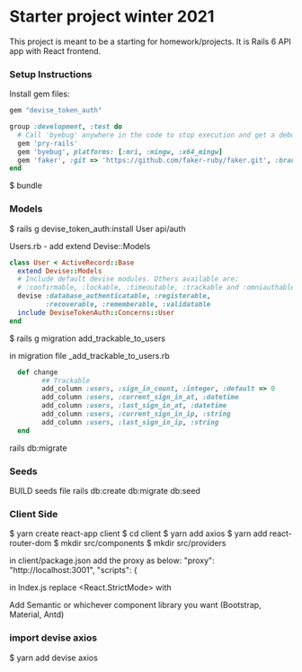 # Starter project winter 2021

This project is meant to be a starting for homework/projects.
It is Rails 6 API app with React frontend.

### Setup Instructions
Install gem files:

```ruby
gem "devise_token_auth"

group :development, :test do
  # Call 'byebug' anywhere in the code to stop execution and get a debugger console
  gem 'pry-rails'
  gem 'byebug', platforms: [:mri, :mingw, :x64_mingw]
  gem 'faker', :git => 'https://github.com/faker-ruby/faker.git', :branch => 'master'
end
```

$ bundle

### Models
$ rails g devise_token_auth:install User api/auth

Users.rb - add extend Devise::Models
```ruby
class User < ActiveRecord::Base
  extend Devise::Models
  # Include default devise modules. Others available are:
  # :confirmable, :lockable, :timeoutable, :trackable and :omniauthable
  devise :database_authenticatable, :registerable,
         :recoverable, :rememberable, :validatable
  include DeviseTokenAuth::Concerns::User
end
```
$ rails g migration add_trackable_to_users

in migration file _add_trackable_to_users.rb
```ruby
  def change
        ## Trackable
        add_column :users, :sign_in_count, :integer, :default => 0
        add_column :users, :current_sign_in_at, :datetime
        add_column :users, :last_sign_in_at, :datetime
        add_column :users, :current_sign_in_ip, :string
        add_column :users, :last_sign_in_ip, :string
  end
```

rails db:migrate 

### Seeds
BUILD seeds file
rails db:create db:migrate db:seed

### Client Side
$ yarn create react-app client
$ cd client
$ yarn add axios
$ yarn add react-router-dom
$ mkdir src/components
$ mkdir src/providers

in client/package.json add the proxy as below:
"proxy": "http://localhost:3001",
"scripts": {

in Index.js
replace <React.StrictMode> with <BrowserRouter>

Add Semantic or whichever component library you want (Bootstrap, Material, Antd)

### import devise axios
$ yarn add devise axios
